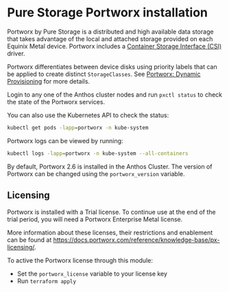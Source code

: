# Pure Storage Portworx installation

Portworx by Pure Storage is a distributed and high available data storage that takes advantage of the local and attached storage provided on each Equinix Metal device.  Portworx includes a [Container Storage Interface (CSI)](https://kubernetes-csi.github.io/docs/) driver.

Portworx differentiates between device disks using priority labels that can be applied to create distinct `StorageClasses`. See [Portworx: Dynamic Provisioning](https://docs.portworx.com/portworx-install-with-kubernetes/storage-operations/create-pvcs/dynamic-provisioning/) for more details.

Login to any one of the Anthos cluster nodes and run `pxctl status` to check the state of the Portworx services.

You can also use the Kubernetes API to check the status:

```sh
kubectl get pods -lapp=portworx -n kube-system
```

Portworx logs can be viewed by running:

```sh
kubectl logs -lapp=portworx -n kube-system --all-containers
```

By default, Portworx 2.6 is installed in the Anthos Cluster. The version of Portworx can be changed using the `portworx_version` variable.

## Licensing

Portworx is installed with a Trial license. To continue use at the end of the trial period, you will need a Portworx Enterprise Metal license.

More information about these licenses, their restrictions and enablement can be found at <https://docs.portworx.com/reference/knowledge-base/px-licensing/>.

To active the Portworx license through this module:

* Set the `portworx_license` variable to your license key
* Run `terraform apply`
